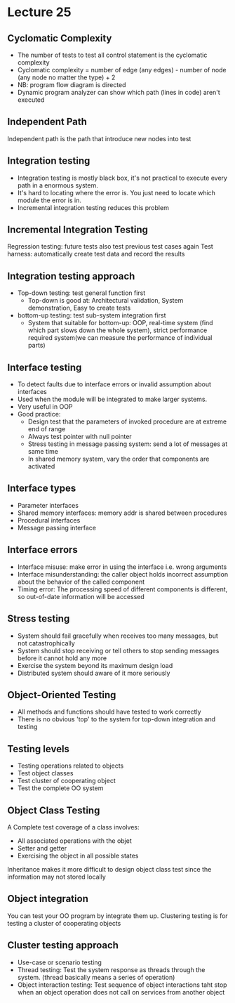 # Lecture 25

## Cyclomatic Complexity
- The number of tests to test all control statement is the cyclomatic complexity
- Cyclomatic complexity = number of edge (any edges) - number of node (any node no matter the type) + 2
- NB: program flow diagram is directed
- Dynamic program analyzer can show which path (lines in code) aren't executed

## Independent Path
Independent path is the path that introduce new nodes into test

## Integration testing
- Integration testing is mostly black box, it's not practical to execute every path in a enormous system.
- It's hard to locating where the error is. You just need to locate which module the error is in.
- Incremental integration testing reduces this problem

## Incremental Integration Testing
Regression testing: future tests also test previous test cases again
Test harness: automatically create test data and record the results

## Integration testing approach
- Top-down testing: test general function first
    - Top-down is good at: Architectural validation, System demonstration, Easy to create tests
- bottom-up testing: test sub-system integration first
    - System that suitable for bottom-up: OOP, real-time system (find which part slows down the whole system), strict performance required system(we can measure the performance of individual parts)

## Interface testing
- To detect faults due to interface errors or invalid assumption about interfaces
- Used when the module will be integrated to make larger systems.
- Very useful in OOP
- Good practice: 
    - Design test that the parameters of invoked procedure are at extreme end of range 
    - Always test pointer with null pointer
    - Stress testing in message passing system: send a lot of messages at same time
    - In shared memory system, vary the order that components are activated


## Interface types
- Parameter interfaces
- Shared memory interfaces: memory addr is shared between procedures
- Procedural interfaces
- Message passing interface

## Interface errors
- Interface misuse: make error in using the interface i.e. wrong arguments
- Interface misunderstanding: the caller object holds incorrect assumption about the behavior of the called component
- Timing error: The processing speed of different components is different, so out-of-date information will be accessed

## Stress testing
- System should fail gracefully when receives too many messages, but not catastrophically
- System should stop receiving or tell others to stop sending messages before it cannot hold any more
- Exercise the system beyond its maximum design load
- Distributed system should aware of it more seriously

## Object-Oriented Testing
- All methods and functions should have tested to work correctly
- There is no obvious 'top' to the system for top-down integration and testing

## Testing levels
- Testing operations related to objects
- Test object classes
- Test cluster of cooperating object
- Test the complete OO system
  
## Object Class Testing
A Complete test coverage of a class involves: 
- All associated operations with the objet
- Setter and getter 
- Exercising the object in all possible states

Inheritance makes it more difficult to design object class test since the information may not stored locally

## Object integration
You can test your OO program by integrate them up.
Clustering testing is for testing a cluster of cooperating objects

## Cluster testing approach
- Use-case or scenario testing
- Thread testing: Test the system response as threads through the system. (thread basically means a series of operation)
- Object interaction testing: Test sequence of object interactions taht stop when an object operation does not call on services from another object

